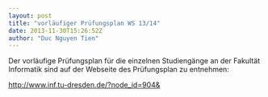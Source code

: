 ```yaml
---
layout: post
title: "vorläufiger Prüfungsplan WS 13/14"
date: 2013-11-30T15:26:52Z
author: "Duc Nguyen Tien"
---
```


<p>
Der vorläufige Prüfungsplan für die einzelnen Studiengänge an der Fakultät Informatik sind auf der Webseite des Prüfungsplan zu entnehmen:
</p>

<p>
<a href="http://www.inf.tu-dresden.de/?node_id=904&amp;" class="urlextern" title="http://www.inf.tu-dresden.de/?node_id=904&amp;" rel="nofollow">http://www.inf.tu-dresden.de/?node_id=904&amp;</a>
</p>
